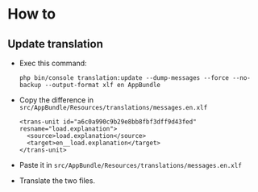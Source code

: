 How to
======

Update translation
-----------


* Exec this command:

      php bin/console translation:update --dump-messages --force --no-backup --output-format xlf en AppBundle
* Copy the difference in `src/AppBundle/Resources/translations/messages.en.xlf`

      <trans-unit id="a6c0a990c9b29e8bb8fbf3dff9d43fed" resname="load.explanation">
        <source>load.explanation</source>
        <target>en__load.explanation</target>
      </trans-unit>
* Paste it in `src/AppBundle/Resources/translations/messages.en.xlf`
* Translate the two files.
